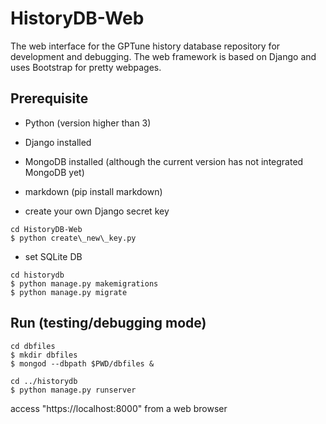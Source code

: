 # HistoryDB-Web

The web interface for the GPTune history database repository for development and debugging.
The web framework is based on Django and uses Bootstrap for pretty webpages.

## Prerequisite

- Python (version higher than 3)
- Django installed
- MongoDB installed (although the current version has not integrated MongoDB yet)
- markdown (pip install markdown)

- create your own Django secret key
```
cd HistoryDB-Web
$ python create\_new\_key.py
```
- set SQLite DB
```
cd historydb
$ python manage.py makemigrations
$ python manage.py migrate
```
## Run (testing/debugging mode)

```
cd dbfiles
$ mkdir dbfiles
$ mongod --dbpath $PWD/dbfiles &

cd ../historydb
$ python manage.py runserver
```

access "https://localhost:8000" from a web browser
